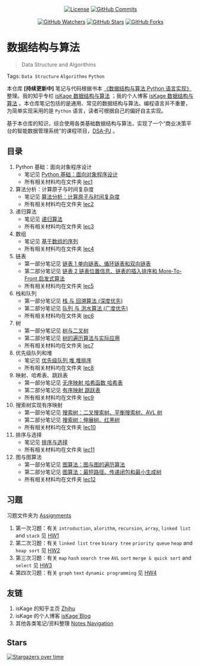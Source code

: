 <p align="center">
  <a title="License" target="_blank" href="https://github.com/isKage/dsa-notes/blob/main/LICENSE"><img alt="License" src="https://img.shields.io/github/license/isKage/dsa-notes.svg?style=flat"></a>
  <a title="GitHub Commits" target="_blank" href="https://github.com/isKage/dsa-notes/commits/main"><img alt="GitHub Commits" src="https://img.shields.io/github/commit-activity/m/isKage/dsa-notes.svg?style=flat&color=brightgreen&label=commits"></a>
  <br><br>
  <a title="GitHub Watchers" target="_blank" href="https://github.com/isKage/dsa-notes/watchers"><img alt="GitHub Watchers" src="https://img.shields.io/github/watchers/isKage/dsa-notes.svg?label=Watchers&style=social"></a>  
  <a title="GitHub Stars" target="_blank" href="https://github.com/isKage/dsa-notes/stargazers"><img alt="GitHub Stars" src="https://img.shields.io/github/stars/isKage/dsa-notes.svg?label=Stars&style=social"></a>  
  <a title="GitHub Forks" target="_blank" href="https://github.com/isKage/dsa-notes/network/members"><img alt="GitHub Forks" src="https://img.shields.io/github/forks/isKage/dsa-notes.svg?label=Forks&style=social"></a>  
</p>

# 数据结构与算法

> Data Structure and Algorithms

Tags: `Data Structure` `Algorithms` `Python`

本仓库 **[持续更新中]** 笔记与代码根据书本 [《数据结构与算法 Python 语言实现》](https://book.douban.com/subject/30323938/) 整理。我的知乎专栏 [isKage 数据结构与算法](https://zhuanlan.zhihu.com/column/c_1876599117028925442) ；我的个人博客 [isKage 数据结构与算法](https://blog.iskage.online/categories/数据结构与算法/) 。本仓库笔记包括的是通用、常见的数据结构与算法。编程语言并不重要，为简单实现采用的是 `Python` 语言，读者可根据自己的偏好自主实现。

基于本仓库的知识，综合使用各类基础数据结构与算法，实现了一个“商业决策平台的智能数据管理系统”的课程项目，[DSA-PJ](https://github.com/isKage/bidms-dsa-pj) 。

## 目录

1. Python 基础：面向对象程序设计
    - 笔记见 [Python 基础：面向对象程序设计](./lec1_intro/note01_Python面向对象.md)
    - 所有相关材料均在文件夹 [lec1](./lec1_intro)
2. 算法分析：计算原子与时间复杂度
    - 笔记见 [算法分析：计算原子与时间复杂度](./lec2_algo_analysis/note02_算法分析.md)
    - 所有相关材料均在文件夹 [lec2](./lec2_algo_analysis)
3. 递归算法
    - 笔记见 [递归算法](./lec3_recursion/note03_递归.md)
    - 所有相关材料均在文件夹 [lec3](./lec3_recursion)
4. 数组
    - 笔记见 [基于数组的序列](./lec4_array/note04_基于数组的序列.md)
    - 所有相关材料均在文件夹 [lec4](./lec4_array)
5. 链表
    - 第一部分笔记见 [链表 1 单向链表、循环链表和双向链表](./lec5_linked_list/note05_链表1.md)
    - 第二部分笔记见 [链表 2 链表位置信息、链表的插入排序和 More-To-Front 启发式算法](./lec5_linked_list/note05_链表2.md)
    - 所有相关材料均在文件夹 [lec5](./lec5_linked_list)
6. 栈和队列
    - 第一部分笔记见 [栈 与 回溯算法 (深度优先)](./lec6_stack_queue/note06_栈.md)
    - 第二部分笔记见 [队列 与 洪水算法 (广度优先)](./lec6_stack_queue/note06_队列.md)
    - 所有相关材料均在文件夹 [lec6](./lec6_stack_queue)
7. 树
    - 第一部分笔记见 [树与二叉树](./lec7_tree/note07_树与二叉树.md)
    - 第二部分笔记见 [树的遍历算法与实际应用](./lec7_tree/note07_树的遍历算法.md)
    - 所有相关材料均在文件夹 [lec7](./lec7_tree)
8. 优先级队列和堆
    - 笔记见 [优先级队列 堆 堆排序](./lec8_priority_queue_heap/note08_优先级队列和堆.md)
    - 所有相关材料均在文件夹 [lec8](./lec8_priority_queue_heap)
9. 映射、哈希表、跳跃表
    - 第一部分笔记见 [无序映射 哈希函数 哈希表](./lec9_map_hash/note09_映射与哈希.md)
    - 第二部分笔记见 [有序映射 跳跃表](./lec9_map_hash/note09_有序映射.md)
    - 所有相关材料均在文件夹 [lec9](./lec9_map_hash)
10. 搜索树实现有序映射
    - 第一部分笔记见 [搜索树：二叉搜索树、平衡搜索树、AVL 树](./lec10_search_tree/note10_搜索树1.md)
    - 第二部分笔记见 [搜索树：伸展树、红黑树](./lec10_search_tree/note10_搜索树2.md)
    - 所有相关材料均在文件夹 [lec10](./lec10_search_tree)
11. 排序与选择
    - 笔记见 [排序与选择](./lec11_sort_select/note11_排序与选择.md)
    - 所有相关材料均在文件夹 [lec11](./lec11_sort_select)
12. 图与图算法
    - 第一部分笔记见 [图算法：图与图的遍历算法](./lec12_graph/note12_图算法1.md)
    - 第二部分笔记见 [图算法：最短路径、传递闭包和最小生成树](./lec12_graph/note12_图算法2.md)
    - 所有相关材料均在文件夹 [lec12](./lec12_graph)

## 习题

习题文件夹为 [Assignments](./Assignments)

1. 第一次习题：有关 `introduction`, `alorithm`, `recursion`, `array`, `linked list` and `stack`
   见 [HW1](./Assignments/HW1/hw1.md)
2. 第二次习题：有关 `linked list` `tree` `binary tree` `priority queue` `heap` and `heap sort`
   见 [HW2](./Assignments/HW2/hw2.md)
3. 第三次习题：有关 `map` `hash` `search tree` `AVL` `sort` `merge & quick sort` and `select`
   见 [HW3](./Assignments/HW3/hw3.md)
4. 第四次习题：有关 `graph` `text` `dynamic programming` 见 [HW4](./Assignments/HW4/hw4.md)

## 友链

1. isKage 的知乎主页 [Zhihu](https://www.zhihu.com/people/iskage)
2. isKage 的个人博客 [isKage\`Blog](https://blog.iskage.online/)
3. 其他各类笔记/资料整理 [Notes Navigation](https://zhuanlan.zhihu.com/p/24863956479)

## Stars

[![Stargazers over time](https://starchart.cc/isKage/dsa-notes.svg?variant=adaptive)](https://starchart.cc/isKage/dsa-notes)
